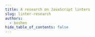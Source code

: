 ```yaml
---
title: A research on JavaScript linters
slug: linter-research
authors:
  - boshen
hide_table_of_contents: false
---
```

